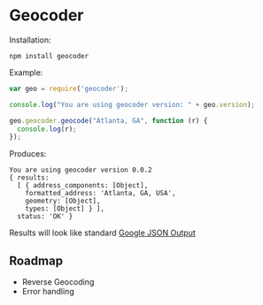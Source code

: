 # Geocoder

Installation:

    npm install geocoder

Example:

```javascript
var geo = require('geocoder');

console.log("You are using geocoder version: " + geo.version);

geo.geocoder.geocode("Atlanta, GA", function (r) {
  console.log(r);
});
```

Produces:

    You are using geocoder version 0.0.2
    { results: 
      [ { address_components: [Object],
        formatted_address: 'Atlanta, GA, USA',
        geometry: [Object],
        types: [Object] } ],
      status: 'OK' }

Results will look like standard [Google JSON Output](http://code.google.com/apis/maps/documentation/geocoding/#JSON)

## Roadmap
- Reverse Geocoding
- Error handling
